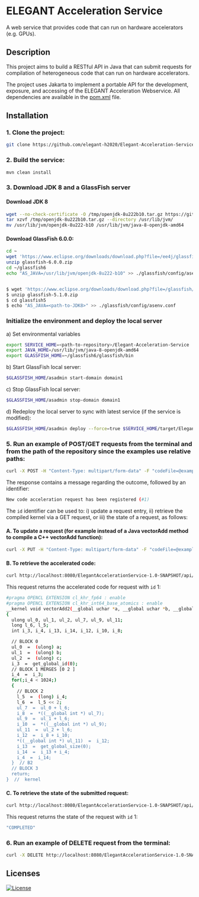# ELEGANT Acceleration Service

A web service that provides code that can run on hardware accelerators (e.g. GPUs).

## Description

This project aims to build a RESTful API in Java that can submit requests for compilation of heterogeneous code that can
run on hardware accelerators.

The project uses Jakarta to implement a portable API for the development, exposure, and accessing of the ELEGANT
Acceleration Webservice. All dependencies are available in the [pom.xml](pom.xml) file.

## Installation

### 1. Clone the project:

```bash 
git clone https://github.com/elegant-h2020/Elegant-Acceleration-Service.git
```

### 2. Build the service:

```bash
mvn clean install
```

### 3. Download JDK 8 and a GlassFish server

#### Download JDK 8
```bash
wget --no-check-certificate -O /tmp/openjdk-8u222b10.tar.gz https://github.com/AdoptOpenJDK/openjdk8-upstream-binaries/releases/download/jdk8u222-b10/OpenJDK8U-jdk_x64_linux_8u222b10.tar.gz
tar xzvf /tmp/openjdk-8u222b10.tar.gz --directory /usr/lib/jvm/
mv /usr/lib/jvm/openjdk-8u222-b10 /usr/lib/jvm/java-8-openjdk-amd64
```


#### Download GlassFish 6.0.0:

```bash
cd ~
wget 'https://www.eclipse.org/downloads/download.php?file=/ee4j/glassfish/glassfish-6.0.0.zip' -O glassfish-6.0.0.zip
unzip glassfish-6.0.0.zip
cd ~/glassfish6
echo "AS_JAVA=/usr/lib/jvm/openjdk-8u222-b10" >> ./glassfish/config/asenv.conf


$ wget 'https://www.eclipse.org/downloads/download.php?file=/glassfish/glassfish-5.1.0.zip&r=1' -O glassfish-5.1.0.zip
$ unzip glassfish-5.1.0.zip
$ cd glassfish5
$ echo "AS_JAVA=<path-to-JDK8>" >> ./glassfish/config/asenv.conf
```

### Initialize the environment and deploy the local server

a) Set environmental variables
```bash
export SERVICE_HOME=<path-to-repository>/Elegant-Acceleration-Service
export JAVA_HOME=/usr/lib/jvm/java-8-openjdk-amd64
export GLASSFISH_HOME=~/glassfish6/glassfish/bin
```

b) Start GlassFish local server:

```bash
$GLASSFISH_HOME/asadmin start-domain domain1
```

c) Stop GlassFish local server:

```bash
$GLASSFISH_HOME/asadmin stop-domain domain1
```

d) Redeploy the local server to sync with latest service (if the service is modified):
```bash
$GLASSFISH_HOME/asadmin deploy --force=true $SERVICE_HOME/target/ElegantAccelerationService-1.0-SNAPSHOT.war
```

### 5. Run an example of POST/GET requests from the terminal and from the path of the repository since the examples use relative paths:

```bash
curl -X POST -H "Content-Type: multipart/form-data" -F "codeFile=@examples/inputFiles/vectorAdd.java" -F "jsonFile=@examples/inputFiles/deviceInfoJava.json" http://localhost:8080/ElegantAccelerationService-1.0-SNAPSHOT/api/acceleration/submit
```

The response contains a message regarding the outcome, followed by an identifier:
```bash
New code acceleration request has been registered (#1)
```

The `id` identifier can be used to: i) update a request entry, ii) retrieve the compiled kernel via a GET request, or iii) the state of a
request, as follows:

#### A. To update a request (for example instead of a Java vectorAdd method to compile a C++ vectorAdd function):

```bash
curl -X PUT -H "Content-Type: multipart/form-data" -F "codeFile=@examples/inputFiles/vectorAdd2.java" -F "jsonFile=@examples/inputFiles/deviceInfoJava2.json" http://localhost:8080/ElegantAccelerationService-1.0-SNAPSHOT/api/acceleration/1/resubmit
```

#### B. To retrieve the accelerated code:

```bash
curl http://localhost:8080/ElegantAccelerationService-1.0-SNAPSHOT/api/acceleration/1/retrieve
```

This request returns the accelerated code for request with `id` 1:

```bash
#pragma OPENCL EXTENSION cl_khr_fp64 : enable  
#pragma OPENCL EXTENSION cl_khr_int64_base_atomics : enable  
__kernel void vectorAdd2(__global uchar *a, __global uchar *b, __global uchar *c)
{
  ulong ul_0, ul_1, ul_2, ul_7, ul_9, ul_11; 
  long l_6, l_5; 
  int i_3, i_4, i_13, i_14, i_12, i_10, i_8; 

  // BLOCK 0
  ul_0  =  (ulong) a;
  ul_1  =  (ulong) b;
  ul_2  =  (ulong) c;
  i_3  =  get_global_id(0);
  // BLOCK 1 MERGES [0 2 ]
  i_4  =  i_3;
  for(;i_4 < 1024;)
  {
    // BLOCK 2
    l_5  =  (long) i_4;
    l_6  =  l_5 << 2;
    ul_7  =  ul_0 + l_6;
    i_8  =  *((__global int *) ul_7);
    ul_9  =  ul_1 + l_6;
    i_10  =  *((__global int *) ul_9);
    ul_11  =  ul_2 + l_6;
    i_12  =  i_8 + i_10;
    *((__global int *) ul_11)  =  i_12;
    i_13  =  get_global_size(0);
    i_14  =  i_13 + i_4;
    i_4  =  i_14;
  }  // B2
  // BLOCK 3
  return;
}  //  kernel
```

#### C. To retrieve the state of the submitted request:

```bash
curl http://localhost:8080/ElegantAccelerationService-1.0-SNAPSHOT/api/acceleration/1/state
```

This request returns the state of the request with `id` 1:

```bash
"COMPLETED"
```

### 6. Run an example of DELETE request from the terminal:

```bash
curl -X DELETE http://localhost:8080/ElegantAccelerationService-1.0-SNAPSHOT/api/acceleration/1/
```

## Licenses

[![License](https://img.shields.io/badge/License-Apache%202.0-red.svg)]([https://github.com/beehive-lab/TornadoVM/blob/master/LICENSE_APACHE2](https://github.com/stratika/elegant-acceleration-service/blob/main/LICENSE.txt))

